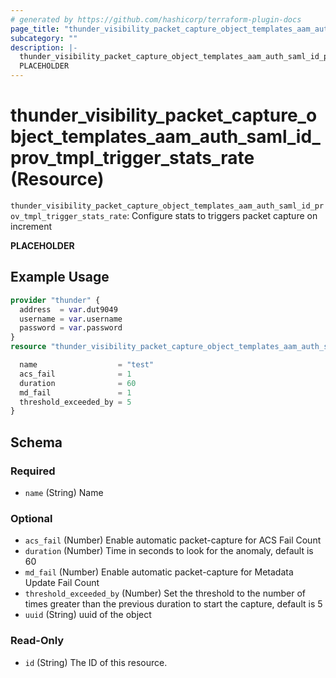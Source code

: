 ```yaml
---
# generated by https://github.com/hashicorp/terraform-plugin-docs
page_title: "thunder_visibility_packet_capture_object_templates_aam_auth_saml_id_prov_tmpl_trigger_stats_rate Resource - terraform-provider-thunder"
subcategory: ""
description: |-
  thunder_visibility_packet_capture_object_templates_aam_auth_saml_id_prov_tmpl_trigger_stats_rate: Configure stats to triggers packet capture on increment
  PLACEHOLDER
---
```


# thunder_visibility_packet_capture_object_templates_aam_auth_saml_id_prov_tmpl_trigger_stats_rate (Resource)

`thunder_visibility_packet_capture_object_templates_aam_auth_saml_id_prov_tmpl_trigger_stats_rate`: Configure stats to triggers packet capture on increment

__PLACEHOLDER__

## Example Usage

```terraform
provider "thunder" {
  address  = var.dut9049
  username = var.username
  password = var.password
}
resource "thunder_visibility_packet_capture_object_templates_aam_auth_saml_id_prov_tmpl_trigger_stats_rate" "thunder_visibility_packet_capture_object_templates_aam_auth_saml_id_prov_tmpl_trigger_stats_rate" {

  name                  = "test"
  acs_fail              = 1
  duration              = 60
  md_fail               = 1
  threshold_exceeded_by = 5
}
```

<!-- schema generated by tfplugindocs -->
## Schema

### Required

- `name` (String) Name

### Optional

- `acs_fail` (Number) Enable automatic packet-capture for ACS Fail Count
- `duration` (Number) Time in seconds to look for the anomaly, default is 60
- `md_fail` (Number) Enable automatic packet-capture for Metadata Update Fail Count
- `threshold_exceeded_by` (Number) Set the threshold to the number of times greater than the previous duration to start the capture, default is 5
- `uuid` (String) uuid of the object

### Read-Only

- `id` (String) The ID of this resource.


